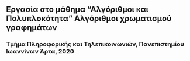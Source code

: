 
  
## Εργασία στο μάθημα “Αλγόριθμοι και Πολυπλοκότητα” Αλγόριθμοι χρωματισμού γραφημάτων 

### Τμήμα Πληροφορικής και Τηλεπικοινωνιών, Πανεπιστημίου Ιωαννίνων Άρτα, 2020


